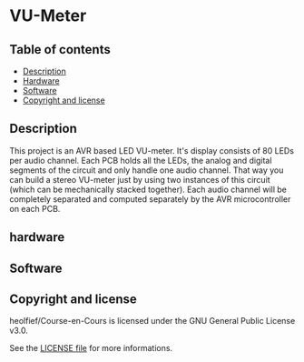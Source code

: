 # VU-Meter

## Table of contents

- [Description](#description)
- [Hardware](#hardware)
- [Software](#software)
- [Copyright and license](#copyright-and-license)


## Description
This project is an AVR based LED VU-meter. It's display consists of 80 LEDs per audio channel. Each PCB holds all the LEDs, the analog and digital segments of the circuit and only handle one audio channel. That way you can build a stereo VU-meter just by using two instances of this circuit (which can be mechanically stacked together). Each audio channel will be completely separated and computed separately by the AVR microcontroller on each PCB.


## hardware



## Software



## Copyright and license
heolfief/Course-en-Cours is licensed under the GNU General Public License v3.0.

See the <a target="_blank" href="https://github.com/heolfief/VU-Meter/blob/master/LICENSE">LICENSE file</a> for more informations.
